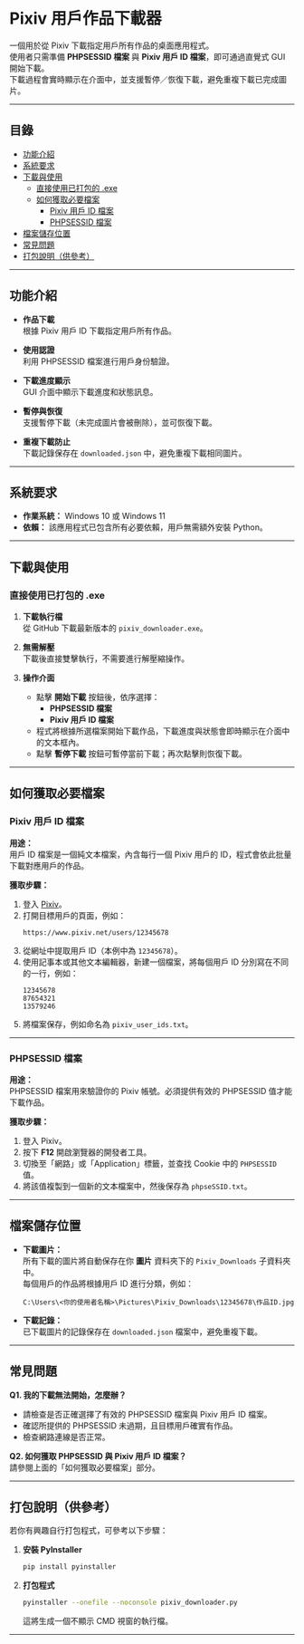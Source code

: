# Pixiv 用戶作品下載器

一個用於從 Pixiv 下載指定用戶所有作品的桌面應用程式。  
使用者只需準備 **PHPSESSID 檔案** 與 **Pixiv 用戶 ID 檔案**，即可通過直覺式 GUI 開始下載。  
下載過程會實時顯示在介面中，並支援暫停／恢復下載，避免重複下載已完成圖片。

---

## 目錄

- [功能介紹](#功能介紹)
- [系統要求](#系統要求)
- [下載與使用](#下載與使用)
  - [直接使用已打包的 .exe](#直接使用已打包的-exe)
  - [如何獲取必要檔案](#如何獲取必要檔案)
    - [Pixiv 用戶 ID 檔案](#pixiv-用戶-id-檔案)
    - [PHPSESSID 檔案](#phpsessid-檔案)
- [檔案儲存位置](#檔案儲存位置)
- [常見問題](#常見問題)
- [打包說明（供參考）](#打包說明供參考)

---

## 功能介紹

- **作品下載**  
  根據 Pixiv 用戶 ID 下載指定用戶所有作品。

- **使用認證**  
  利用 PHPSESSID 檔案進行用戶身份驗證。

- **下載進度顯示**  
  GUI 介面中顯示下載進度和狀態訊息。

- **暫停與恢復**  
  支援暫停下載（未完成圖片會被刪除），並可恢復下載。

- **重複下載防止**  
  下載記錄保存在 `downloaded.json` 中，避免重複下載相同圖片。

---

## 系統要求

- **作業系統：** Windows 10 或 Windows 11  
- **依賴：** 該應用程式已包含所有必要依賴，用戶無需額外安裝 Python。

---

## 下載與使用

### 直接使用已打包的 .exe

1. **下載執行檔**  
   從 GitHub 下載最新版本的 `pixiv_downloader.exe`。

2. **無需解壓**  
   下載後直接雙擊執行，不需要進行解壓縮操作。

3. **操作介面**  
   - 點擊 **開始下載** 按鈕後，依序選擇：
     - **PHPSESSID 檔案**
     - **Pixiv 用戶 ID 檔案**
   - 程式將根據所選檔案開始下載作品，下載進度與狀態會即時顯示在介面中的文本框內。
   - 點擊 **暫停下載** 按鈕可暫停當前下載；再次點擊則恢復下載。

---

## 如何獲取必要檔案

### Pixiv 用戶 ID 檔案

**用途：**  
用戶 ID 檔案是一個純文本檔案，內含每行一個 Pixiv 用戶的 ID，程式會依此批量下載對應用戶的作品。

**獲取步驟：**

1. 登入 [Pixiv](https://www.pixiv.net/)。
2. 打開目標用戶的頁面，例如：
   ```
   https://www.pixiv.net/users/12345678
   ```
3. 從網址中提取用戶 ID（本例中為 `12345678`）。
4. 使用記事本或其他文本編輯器，新建一個檔案，將每個用戶 ID 分別寫在不同的一行，例如：
   ```
   12345678
   87654321
   13579246
   ```
5. 將檔案保存，例如命名為 `pixiv_user_ids.txt`。

---

### PHPSESSID 檔案

**用途：**  
PHPSESSID 檔案用來驗證你的 Pixiv 帳號。必須提供有效的 PHPSESSID 值才能下載作品。

**獲取步驟：**

1. 登入 Pixiv。
2. 按下 **F12** 開啟瀏覽器的開發者工具。
3. 切換至「網路」或「Application」標籤，並查找 Cookie 中的 `PHPSESSID` 值。
4. 將該值複製到一個新的文本檔案中，然後保存為 `phpseSSID.txt`。

---

## 檔案儲存位置

- **下載圖片：**  
  所有下載的圖片將自動保存在你 **圖片** 資料夾下的 `Pixiv_Downloads` 子資料夾中。  
  每個用戶的作品將根據用戶 ID 進行分類，例如：
  ```
  C:\Users\<你的使用者名稱>\Pictures\Pixiv_Downloads\12345678\作品ID.jpg
  ```

- **下載記錄：**  
  已下載圖片的記錄保存在 `downloaded.json` 檔案中，避免重複下載。

---

## 常見問題

**Q1. 我的下載無法開始，怎麼辦？**  
- 請檢查是否正確選擇了有效的 PHPSESSID 檔案與 Pixiv 用戶 ID 檔案。  
- 確認所提供的 PHPSESSID 未過期，且目標用戶確實有作品。  
- 檢查網路連線是否正常。

**Q2. 如何獲取 PHPSESSID 與 Pixiv 用戶 ID 檔案？**  
請參閱上面的「如何獲取必要檔案」部分。

---

## 打包說明（供參考）

若你有興趣自行打包程式，可參考以下步驟：

1. **安裝 PyInstaller**
   ```bash
   pip install pyinstaller
   ```
2. **打包程式**
   ```bash
   pyinstaller --onefile --noconsole pixiv_downloader.py
   ```
   這將生成一個不顯示 CMD 視窗的執行檔。

---
